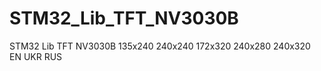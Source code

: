 # STM32_Lib_TFT_NV3030B
STM32 Lib TFT NV3030B 135x240  240x240  172x320  240x280  240x320 EN UKR RUS
